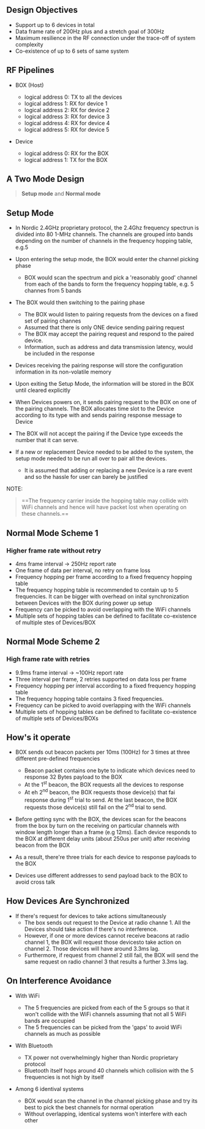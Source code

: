 
## Design Objectives
* Support up to 6 devices in total
* Data frame rate of 200Hz plus and a stretch goal of 300Hz
* Maximum resilience in the RF connection under the trace-off of system complexity
* Co-existence of up to 6 sets of same system

## RF Pipelines
* BOX (Host)
	* logical address 0: TX to all the devices
	* logical address 1: RX for device 1
	* logical address 2: RX for device 2
	* logical address 3: RX for device 3
	* logical address 4: RX for device 4
	* logical address 5: RX for device 5

* Device
	* logical address 0: RX for the BOX
	* logical address 1: TX for the BOX

## A Two Mode Design
> **Setup mode** and **Normal mode**

## Setup Mode
* In Nordic 2.4GHz proprietary protocol, the 2.4Ghz frequency spectrun is divided into 80 1-MHz channels. The channels are grouped into bands depending on the number of channels in the frequency hopping table, e.g.5
* Upon entering the setup mode, the BOX would enter the channel picking phase
	* BOX would scan the spectrum and pick a 'reasonably good' channel from each of the bands to form the frequency hopping table, e.g. 5 channes from 5 bands

* The BOX would then switching to the pairing phase
	* The BOX would listen to pairing requests from the devices on a fixed set of pairing channes
	* Assumed that there is only ONE device sending pairing request
	* The BOX may accept the pairing request and respond to the paired device.
	* Information, such as address and data transmission latency, would be included in the response
* Devices receiving the pairing response will store the configuration information in its non-volatile memory

* Upon exiting the Setup Mode, the information will be stored in the BOX until cleared explicitly

* When Devices powers on, it sends pairing request to the BOX on one of the pairing channels. The BOX allocates time slot to the Device according to its type with and sends pairing response message to Device

* The BOX will not accept the pairing if the Device type exceeds the number that it can serve.

* If a new or replacement Device needed to be added to the system, the setup mode needed to be run all over to pair all the devices.
	* It is assumed that adding or replacing a new Device is a rare event and so the hassle for user can barely be justified

NOTE:
> ==The frequency carrier inside the hopping table may collide with WiFi channels and hence will have packet lost when operating on these channels.==

## Normal Mode Scheme 1
### Higher frame rate without retry
* 4ms frame interval -> 250Hz report rate
* One frame of data per interval, no retry on frame loss
* Frequency hopping per frame according to a fixed frequency hopping table
* The frequency hopping table is recommended to contain up to 5 frequencies. It can be bigger with overhead on inital synchronization between Devices with the BOX during power up setup
* Frequency can be picked to avoid overlapping with the WiFi channels
* Multiple sets of hopping tables can be defined to facilitate co-existence of multiple stes of Devices/BOX

## Normal Mode Scheme 2
### High frame rate with retries
* 9.9ms frame interval -> ~100Hz report rate
* Three interval per frame, 2 retries supported on data loss per frame
* Frequency hopping per interval according to a fixed frequency hopping table
* The frequency hopping table contains 3 fixed frequencies.
* Frequency can be picked to avoid overlapping with the WiFi channels
* Multiple sets of hopping tables can be defined to facilitate co-existence of multiple sets of Devices/BOXs

## How's it operate
* BOX sends out beacon packets per 10ms (100Hz) for 3 times at three different pre-defined frequencies
	* Beacon packet contains one byte to indicate which devices need to response 32 Bytes payload to the BOX
	* At the 1<sup>st</sup> beacon, the BOX requests all the devices to response
	* At eh 2<sup>nd</sup> beacon, the BOX requests those device(s) that fai response during 1<sup>st</sup> trial to send. At the last beacon, the BOX requests those device(s) still fail on the 2<sup>nd</sup> trial to send.
	
* Before getting sync with the BOX, the devices scan for the beacons from the box by turn on the receiving on particular channels with window length longer than a frame (e.g 12ms). Each device responds to the BOX at different delay units (about 250us per unit) after receiving beacon from the BOX

* As a result, there're three trials for each device to response payloads to the BOX

* Devices use different addresses to send payload back to the BOX to avoid cross talk

## How Devices Are Synchronized
* If there's request for devices to take actions simultaneously
	* The box sends out request to the Device at radio channe 1. All the Devices should take action if there's no interference.
	* However, if one or more devices cannot receive beacons at radio channel 1, the BOX will request those devicesto take action on channel 2. Those devices will have around 3.3ms lag.
	* Furthermore, if request from channel 2 still fail, the BOX will send the same request on radio channel 3 that results a further 3.3ms lag.

## On Interference Avoidance
* With WiFi
	* The 5 frequencies are picked from each of the 5 groups so that it won't collide with the WiFi channels assuming that not all 5 WiFi bands are occupied
	* The 5 frequencies can be picked from the 'gaps' to avoid WiFi channels as much as possible
	
* With Bluetooth
	* TX power not overwhelmingly higher than Nordic proprietary protocol
	* Bluetooth itself hops around 40 channels which collision with the 5 frequencies is not high by itself

* Among 6 identival systems
	* BOX would scan the channel in the channel picking phase and try its best to pick the best channels for normal operation
	* Without overlapping, identical systems won't interfere with each other
		
